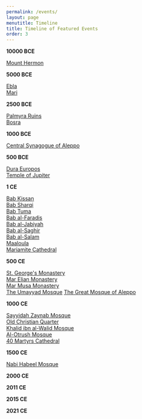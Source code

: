 ```yaml
---
permalink: /events/
layout: page
menutitle: Timeline
title: Timeline of Featured Events
order: 3
---
```

**10000 BCE**

[Mount Hermon](https://hannac21.wludci.info/capstone//#/article/2021-03-08-mthermon/)

**5000 BCE**

[Ebla](https://hannac21.wludci.info/capstone//#/article/2021-03-08-ebla/)  
[Mari](https://hannac21.wludci.info/capstone//#/article/2021-03-08-mari/)

**2500 BCE**

[Palmyra Ruins](https://hannac21.wludci.info/capstone//#/article/2021-03-08-palmyra/)  
[Bosra](https://hannac21.wludci.info/capstone//#/article/2021-03-08-busra/)

**1000 BCE**

[Central Synagogue of Aleppo](https://hannac21.wludci.info/capstone//#/article/2021-03-08-synagogue/)

**500 BCE**

[Dura Europos](https://hannac21.wludci.info/capstone//#/article/2021-03-08-duraeuropos/)  
[Temple of Jupiter](https://hannac21.wludci.info/capstone//#/article/2021-03-08-jupiter/)

**1 CE**

[Bab Kissan](https://hannac21.wludci.info/capstone//#/article/2021-03-08-babkissan/)  
[Bab Sharqi](https://hannac21.wludci.info/capstone//#/article/2021-03-08-babsharqi/)  
[Bab Tuma](https://hannac21.wludci.info/capstone//#/article/2021-03-08-babtuma/)  
[Bab al-Faradis](https://hannac21.wludci.info/capstone//#/article/2021-03-08-babalfaradis/)  
[Bab al-Jabiyah](https://hannac21.wludci.info/capstone//#/article/2021-03-08-babaljabiyah/)  
[Bab al-Saghir](https://hannac21.wludci.info/capstone//#/article/2021-03-08-babalsaghir/)  
[Bab al-Salam](https://hannac21.wludci.info/capstone//#/article/2021-03-08-babalsalam/)  
[Maaloula](https://hannac21.wludci.info/capstone//#/article/2021-03-08-maaloula/)  
[Mariamite Cathedral](https://hannac21.wludci.info/capstone//#/article/2021-03-08-mariamite/)

**500 CE**

[St. George's Monastery](https://hannac21.wludci.info/capstone//#/article/2021-03-08-stgeorgesm/)  
[Mar Elian Monastery](https://hannac21.wludci.info/capstone//#/article/2021-03-08-marelian/)  
[Mar Musa Monastery](https://hannac21.wludci.info/capstone//#/article/2021-03-08-marmusa/)  
[The Umayyad Mosque](https://hannac21.wludci.info/capstone//#/article/2021-03-08-umayyad/) 
[The Great Mosque of Aleppo](https://hannac21.wludci.info/capstone//#/article/2021-03-08-mosqueofaleppo/)

**1000 CE**

[Sayyidah Zaynab Mosque](https://hannac21.wludci.info/capstone//#/article/2021-03-08-sayyidah/)  
[Old Christian Quarter](https://hannac21.wludci.info/capstone//#/article/2021-03-08-christianquarter/)  
[Khalid ibn al-Walid Mosque](https://hannac21.wludci.info/capstone//#/article/2021-03-08-kalid/)  
[Al-Otrush Mosque](https://hannac21.wludci.info/capstone//#/article/2021-03-08-otrushmosque/)  
[40 Martyrs Cathedral](https://hannac21.wludci.info/capstone//#/article/2021-03-08-fortymartyrs/)

**1500 CE**

[Nabi Habeel Mosque](https://hannac21.wludci.info/capstone//#/article/2021-03-08-nabihabeel/)

**2000 CE**



**2011 CE**



**2015 CE**



**2021 CE**

















